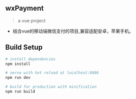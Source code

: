 ## wxPayment

> a vue project

* 结合vue的移动端微信支付的项目,兼容适配安卓，苹果手机。


## Build Setup

``` bash
# install dependencies
npm install

# serve with hot reload at localhost:8086
npm run dev

# build for production with minification
npm run build

```

